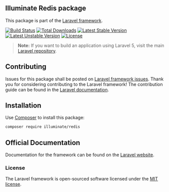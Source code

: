 ## Illuminate Redis package

This package is part of the [Laravel framework](http://github.com/laravel/framework).

[![Build Status](https://travis-ci.org/laravel/framework.svg)](https://travis-ci.org/laravel/framework)
[![Total Downloads](https://poser.pugx.org/laravel/framework/downloads.svg)](https://packagist.org/packages/laravel/framework)
[![Latest Stable Version](https://poser.pugx.org/laravel/framework/v/stable.svg)](https://packagist.org/packages/laravel/framework)
[![Latest Unstable Version](https://poser.pugx.org/laravel/framework/v/unstable.svg)](https://packagist.org/packages/laravel/framework)
[![License](https://poser.pugx.org/laravel/framework/license.svg)](https://packagist.org/packages/laravel/framework)

> **Note:** If you want to build an application using Laravel 5, visit the main [Laravel repository](https://github.com/laravel/laravel).

## Contributing

Issues for this package shall be posted on [Laravel framework issues](http://github.com/laravel/framework/issues).
Thank you for considering contributing to the Laravel framework! The contribution guide can be found in the [Laravel documentation](http://laravel.com/docs/contributions).

## Installation

Use [Composer](https://getcomposer.org/) to install this package:

```sh
composer require illuminate/redis
```

## Official Documentation

Documentation for the framework can be found on the [Laravel website](http://laravel.com/docs).

### License

The Laravel framework is open-sourced software licensed under the [MIT license](http://opensource.org/licenses/MIT).